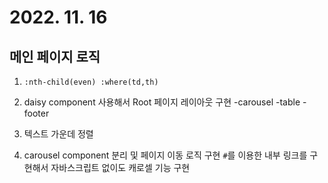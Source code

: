 # 2022. 11. 16

## 메인 페이지 로직

1. `:nth-child(even) :where(td,th)`

2. daisy component 사용해서 Root 페이지 레이아웃 구현
   -carousel
   -table
   -footer

3. 텍스트 가운데 정렬

4. carousel component 분리 및 페이지 이동 로직 구현
   `#`를 이용한 내부 링크를 구현해서 자바스크립트 없이도 캐로셀 기능 구현
